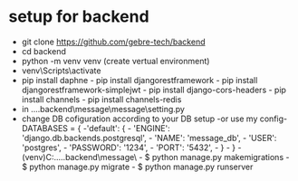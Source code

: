 # setup for backend
- git clone https://github.com/gebre-tech/backend
- cd backend
-   python -m venv venv (create vertual environment)
-   venv\Scripts\activate
   - pip install daphne
    - pip install djangorestframework
    - pip install djangorestframework-simplejwt
    - pip install django-cors-headers
    - pip install channels
    - pip install channels-redis
- in ....backend\message\message\setting.py
- change DB cofiguration according to your DB setup
  -or use my config- DATABASES = {
                    -'default': {
                     -   'ENGINE': 'django.db.backends.postgresql',
                     -   'NAME': 'message_db',
                     -   'USER': 'postgres',
                      -  'PASSWORD': '1234',
                     -  'PORT': '5432',
                       - }
                   - }
-(venv)C:.....backend\message\ -  $ python manage.py makemigrations
                               -  $ python manage.py migrate
                               -  $ python manage.py runserver
                       
